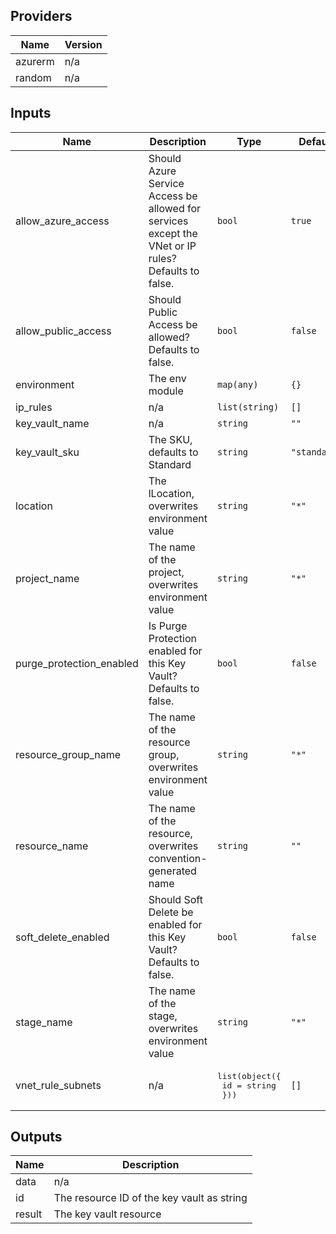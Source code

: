 ## Providers

| Name | Version |
|------|---------|
| azurerm | n/a |
| random | n/a |

## Inputs

| Name | Description | Type | Default | Required |
|------|-------------|------|---------|:--------:|
| allow\_azure\_access | Should Azure Service Access be allowed for services except the VNet or IP rules? Defaults to false. | `bool` | `true` | no |
| allow\_public\_access | Should Public Access be allowed? Defaults to false. | `bool` | `false` | no |
| environment | The env module | `map(any)` | `{}` | no |
| ip\_rules | n/a | `list(string)` | `[]` | no |
| key\_vault\_name | n/a | `string` | `""` | no |
| key\_vault\_sku | The SKU, defaults to Standard | `string` | `"standard"` | no |
| location | The lLocation, overwrites environment value | `string` | `"*"` | no |
| project\_name | The name of the project, overwrites environment value | `string` | `"*"` | no |
| purge\_protection\_enabled | Is Purge Protection enabled for this Key Vault? Defaults to false. | `bool` | `false` | no |
| resource\_group\_name | The name of the resource group, overwrites environment value | `string` | `"*"` | no |
| resource\_name | The name of the resource, overwrites convention-generated name | `string` | `""` | no |
| soft\_delete\_enabled | Should Soft Delete be enabled for this Key Vault? Defaults to false. | `bool` | `false` | no |
| stage\_name | The name of the stage, overwrites environment value | `string` | `"*"` | no |
| vnet\_rule\_subnets | n/a | <pre>list(object({<br>    id = string<br>  }))</pre> | `[]` | no |

## Outputs

| Name | Description |
|------|-------------|
| data | n/a |
| id | The resource ID of the key vault as string |
| result | The key vault resource |

